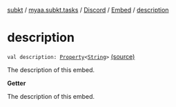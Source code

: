 [subkt](../../../index.md) / [myaa.subkt.tasks](../../index.md) / [Discord](../index.md) / [Embed](index.md) / [description](./description.md)

# description

`val description: `[`Property`](https://docs.gradle.org/current/javadoc/org/gradle/api/provider/Property.html)`<`[`String`](https://kotlinlang.org/api/latest/jvm/stdlib/kotlin/-string/index.html)`>` [(source)](https://github.com/Myaamori/SubKt/blob/master/src/main/kotlin/myaa/subkt/tasks/discordtask.kt#L257)

The description of this embed.

**Getter**

The description of this embed.

